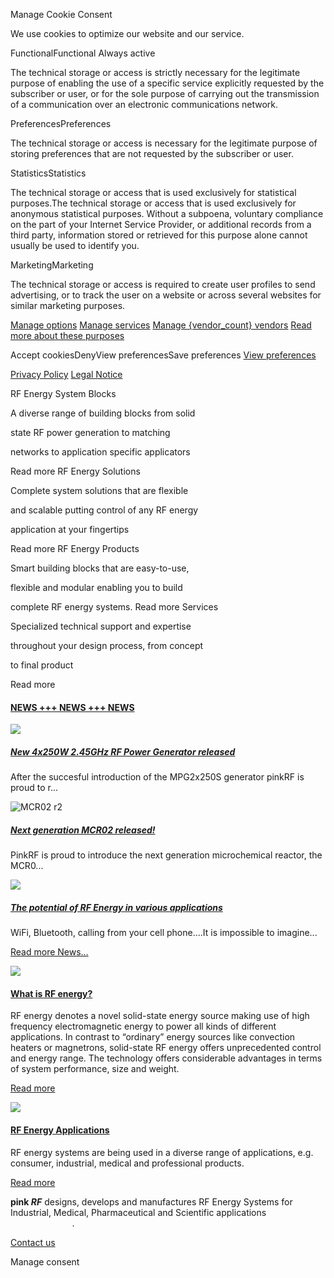 Manage Cookie Consent

We use cookies to optimize our website and our service.

FunctionalFunctional
Always active

The technical storage or access is strictly necessary for the legitimate purpose of enabling the use of a specific service explicitly requested by the subscriber or user, or for the sole purpose of carrying out the transmission of a communication over an electronic communications network.

PreferencesPreferences

The technical storage or access is necessary for the legitimate purpose of storing preferences that are not requested by the subscriber or user.

StatisticsStatistics

The technical storage or access that is used exclusively for statistical purposes.The technical storage or access that is used exclusively for anonymous statistical purposes. Without a subpoena, voluntary compliance on the part of your Internet Service Provider, or additional records from a third party, information stored or retrieved for this purpose alone cannot usually be used to identify you.

MarketingMarketing

The technical storage or access is required to create user profiles to send advertising, or to track the user on a website or across several websites for similar marketing purposes.

[Manage options](https://www.pinkrf.com/new-solid-state-rftraining/#cmplz-manage-consent-container) [Manage services](https://www.pinkrf.com/new-solid-state-rftraining/#cmplz-cookies-overview) [Manage {vendor\_count} vendors](https://www.pinkrf.com/new-solid-state-rftraining/#cmplz-tcf-wrapper) [Read more about these purposes](https://cookiedatabase.org/tcf/purposes/)

Accept cookiesDenyView preferencesSave preferences [View preferences](https://www.pinkrf.com/new-solid-state-rftraining/#cmplz-manage-consent-container)

[Privacy Policy](https://www.pinkrf.com/privacy-policy/) [Legal Notice](https://www.pinkrf.com/legal-notice/)

RF Energy System Blocks

A diverse range of building blocks from solid

state RF power generation to matching

networks to application specific applicators

Read more
RF Energy Solutions


Complete system solutions that are flexible

and scalable putting control of any RF energy


application at your fingertips


Read more
RF Energy Products

Smart building blocks that are easy-to-use,

flexible and modular enabling you to build

complete RF energy systems.
Read more
Services

Specialized technical support and expertise


throughout your design process, from concept

to final product


Read more


#### [NEWS +++ NEWS +++ NEWS](https://www.pinkrf.com/news/)

![](https://www.pinkrf.com/wp-content/uploads/MPG4x250S-frontview-100x100.jpg)

##### [New 4x250W 2.45GHz RF Power Generator released](https://www.pinkrf.com/new-4x250w-2-45ghz-rf-power-generator-released/ "New 4x250W 2.45GHz RF Power Generator released")

After the succesful introduction of the MPG2x250S generator pinkRF is proud to r...

![MCR02 r2](https://www.pinkrf.com/wp-content/uploads/MCR02-r2-100x100.jpg)

##### [Next generation MCR02 released!](https://www.pinkrf.com/post-in-news/ "Next generation MCR02 released!")

PinkRF is proud to introduce the next generation microchemical reactor, the MCR0...

![](https://www.pinkrf.com/wp-content/uploads/KW-100x100.jpg)

##### [The potential of RF Energy in various applications](https://www.pinkrf.com/innovate-meetup/ "The potential of RF Energy in various applications")

WiFi, Bluetooth, calling from your cell phone….It is impossible to imagine...

[Read more News…](https://www.pinkrf.com/news/)

[![](https://www.pinkrf.com/wp-content/uploads/2018/07/solutions2.jpg)](https://www.pinkrf.com/what-is-rf-energy/ "Read more")

#### [What is RF energy?](https://www.pinkrf.com/what-is-rf-energy/ "What is RF energy?")

RF energy denotes a novel solid-state energy source making use of high frequency electromagnetic energy to power all kinds of different applications. In contrast to “ordinary” energy sources like convection heaters or magnetrons, solid-state RF energy offers unprecedented control and energy range. The technology offers considerable advantages in terms of system performance, size and weight.

[Read more](https://www.pinkrf.com/what-is-rf-energy/ "Read more")

[![](https://www.pinkrf.com/wp-content/uploads/2018/07/product4.jpg)](https://www.pinkrf.com/rf-applications/ "Read more")

#### [RF Energy Applications](https://www.pinkrf.com/rf-applications/ "RF Energy Applications")

RF energy systems are being used in a diverse range of applications, e.g. consumer, industrial, medical and professional products.

[Read more](https://www.pinkrf.com/rf-applications/ "Read more")

**pink _RF_** designs, develops and manufactures RF Energy Systems for Industrial, Medical, Pharmaceutical and Scientific applications                                                 .

[Contact us](https://www.pinkrf.com/contact/ "")

Manage consent